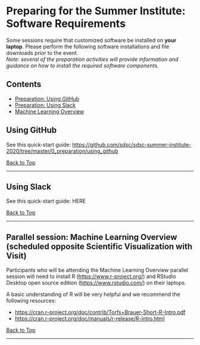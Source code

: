 # Preparing for the Summer Institute: Software Requirements
Some sessions require that customized software be installed on **your laptop**. Please perform the following software installations and file downloads prior to the event. <br/> *Note: several of the preparation activities will provide information and guidance on how to install the required software components.*

## Contents <a name="top"></a>

 * [Preparation: Using GitHub](#github)
 * [Preparation: Using Slack](#slack)
 * [Machine Learning Overview](#mach-learn)


## Using GitHub<a name="github"></a>

See this quick-start guide: https://github.com/sdsc/sdsc-summer-institute-2020/tree/master/0_preparation/using_github

[Back to Top](#top)
<hr>

## Using Slack<a name="slack"></a>

See this quick-start guide: HERE


[Back to Top](#top)
<hr>

## Parallel session: Machine Learning Overview (scheduled opposite Scientific Visualization with Visit) <a name="mach-learn"></a>

Participants who will be attending the Machine Learning Overview parallel session will need to install R (https://www.r-project.org/) and RStudio Desktop open source edition (https://www.rstudio.com/) on their laptops. 

A basic understanding of R will be very helpful and we recommend the following resources:

* https://cran.r-project.org/doc/contrib/Torfs+Brauer-Short-R-Intro.pdf
* https://cran.r-project.org/doc/manuals/r-release/R-intro.html

[Back to Top](#top)
<hr>


